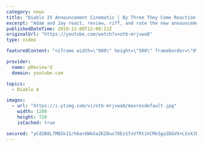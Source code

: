 ```yaml
---
category: news
title: "Diablo IV Announcement Cinematic | By Three They Come Reaction / Review / Rating"
excerpt: "Adam and Jay react, review, riff, and rate the new announcement cinematic everyone wanted to see last year at Blizzcon, Diablo IV 'By Three They Come'."
publishedDateTime: 2019-11-08T12:00:11Z
originalUrl: "https://youtube.com/watch?v=otb-mrjvwaQ"
type: video

featuredContent: "<iframe width=\"800\" height=\"500\" frameborder=\"0\" src=\"https://www.youtube.com/embed/otb-mrjvwaQ\" allow=\"accelerometer; autoplay; encrypted-media; gyroscope; picture-in-picture\" allowfullscreen></iframe>"

provider:
  name: pReview'd
  domain: youtube.com

topics:
  - Diablo 4

images:
  - url: "https://i.ytimg.com/vi/otb-mrjvwaQ/maxresdefault.jpg"
    width: 1280
    height: 720
    isCached: true

secured: "yCd2B8L7MQSk1S/h6a+UWkXa2KZ0ux7OEsSfxVfRtihCMk5ga2DGVX+LSsXJEZT0O9zytgmRpoguZE41h/uF91wdH7Os3N8iyMOoFYlrJ2dvHsoS4F/ihoHPXpMKNfhMow8RU0igpZvDwggaOJS2DVZttYUYglpyRh+Q/Ei+dJkDU4ZnsabVlHMkCXXUZSJDyneqRD+QlILRoFLBbDNUdDghVkz2uJnLNIQCCh7j158bjn8e4T4h8iVGJEL9GaJxOGyi+gNLcxxdErGH1+zoJMSnX9x9wkm/1+iKdbuMU6qo8bQDjCmyEjVePBlTPAO7d/saLVfTVFbSIhDz5VUo+Ib8bzVCZysxdxJA6k+CS5+Dfcwq3khV+XzG9WNKCVmI42CiXwvbJnMy7DUNpbarUp+TLF66khRj0JGKKBM7f3Ovg9BW167pCvu2U8x/l/CR;ECCr3v5RucL0ilTWymsiNw=="
---
```


